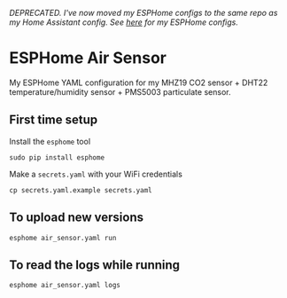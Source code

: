 *DEPRECATED. I've now moved my ESPHome configs to the same repo as my Home Assistant config. See [here](https://github.com/johnboiles/homeassistant-config/tree/master/esphome) for my ESPHome configs.*

# ESPHome Air Sensor

My ESPHome YAML configuration for my MHZ19 CO2 sensor + DHT22 temperature/humidity sensor + PMS5003 particulate sensor.

## First time setup

Install the `esphome` tool

    sudo pip install esphome

Make a `secrets.yaml` with your WiFi credentials

    cp secrets.yaml.example secrets.yaml

## To upload new versions

    esphome air_sensor.yaml run

## To read the logs while running

    esphome air_sensor.yaml logs
